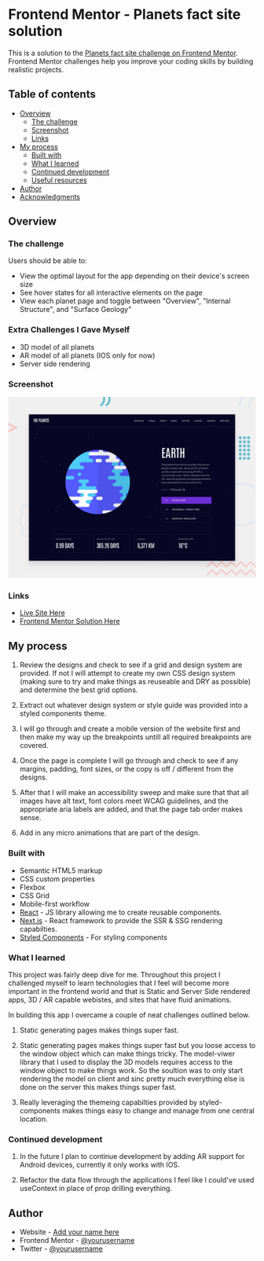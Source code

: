 # Frontend Mentor - Planets fact site solution

This is a solution to the [Planets fact site challenge on Frontend Mentor](https://www.frontendmentor.io/challenges/planets-fact-site-gazqN8w_f). Frontend Mentor challenges help you improve your coding skills by building realistic projects. 

## Table of contents

- [Overview](#overview)
  - [The challenge](#the-challenge)
  - [Screenshot](#screenshot)
  - [Links](#links)
- [My process](#my-process)
  - [Built with](#built-with)
  - [What I learned](#what-i-learned)
  - [Continued development](#continued-development)
  - [Useful resources](#useful-resources)
- [Author](#author)
- [Acknowledgments](#acknowledgments)


## Overview

### The challenge

Users should be able to:

- View the optimal layout for the app depending on their device's screen size
- See hover states for all interactive elements on the page
- View each planet page and toggle between "Overview", "Internal Structure", and "Surface Geology"

### Extra Challenges I Gave Myself

- 3D model of all planets
- AR model of all planets (IOS only for now)
- Server side rendering 

### Screenshot

![](./preview.jpg)

### Links

- [Live Site Here](https://www.frontendmentor.io/solutions/nextjs-styled-components-framer-motion-pNPMEcmZ5)
- [Frontend Mentor Solution Here](https://planet-info-viewer-scottgrun.vercel.app)

## My process

1. Review the designs and check to see if a grid and design system are provided. If not I will attempt to create my own CSS design system (making sure to try and make things as reuseable and DRY as possible) and determine the best grid options.

2. Extract out whatever design system or style guide was provided into a styled components theme.

3. I will go through and create a mobile version of the website first and then make my way up the breakpoints untill all required breakpoints are covered.

4. Once the page is complete I will go through and check to see if any margins, padding, font sizes, or the copy is off / different from the designs.

5. After that I will make an accessibility sweep and make sure that that all images have alt text, font colors meet WCAG guidelines, and the appropriate aria labels are added, and that the page tab order makes sense.

6. Add in any micro animations that are part of the design.


### Built with

- Semantic HTML5 markup
- CSS custom properties
- Flexbox
- CSS Grid
- Mobile-first workflow
- [React](https://reactjs.org/) - JS library allowing me to create reusable components.
- [Next.js](https://nextjs.org/) - React framework to provide the SSR & SSG rendering capabilties.
- [Styled Components](https://styled-components.com/) - For styling components


### What I learned

This project was fairly deep dive for me. Throughout this project I challenged myself to learn technologies that I feel will become more important in the frontend world and that is Static and Server Side rendered apps, 3D / AR capable webistes, and sites that have fluid animations.

In building this app I overcame a couple of neat challenges outlined below.

1. Static generating pages makes things super fast.

2. Static generating pages makes things super fast but you loose access to the window object which can make things tricky. The model-viwer library that I used to display the 3D models requires access to the window object to make things work. So the soultion was to only start rendering the model on client and sinc pretty much everything else is done on the server this makes things super fast.

3. Really leveraging the themeing capabilties provided by styled-components makes things easy to change and manage from one central location.

### Continued development

1. In the future I plan to continue development by adding AR support for Android devices, currently it only works with IOS.

2. Refactor the data flow through the applications I feel like I could've used useContext in place of prop drilling everything.


## Author

- Website - [Add your name here](https://github.com/ScottGrun)
- Frontend Mentor - [@yourusername](https://www.frontendmentor.io/profile/ScottGrun)
- Twitter - [@yourusername](https://twitter.com/scott_grun)

